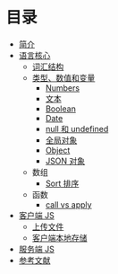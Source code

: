 # 目录

- [简介](README.md)
- [语言核心](core/README.md)
    - [词汇结构](core/lexical.md)
    - [类型、数值和变量](core/types.md)
        - [Numbers](core/types.md#numbers)
        - [文本](core/text.md)
        - [Boolean](core/types-boolean.md)
        - [Date](core/types-date.md)
        - [null 和 undefined](core/types-null_undefined.md)
        - [全局对象](core/types-global.md)
        - [Object](core/object.md)
        - [JSON 对象](core/JSON.md)
    - 数组
        - [Sort 排序](core/array/sort.md)
    - 函数
        - [call vs apply](core/function/call-vs-apply.md)
- [客户端 JS](client/README.md)
    - [上传文件](client/uploading.md)
    - [客户端本地存储](client/localstorage.md)
- [服务端 JS](server/README.md)
- [参考文献](REF.md)